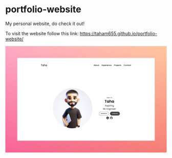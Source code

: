 # portfolio-website
 
My personal website, do check it out!

To visit the website follow this link: https://taham655.github.io/portfolio-website/


![alt text](Taha.jpeg)
